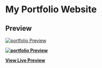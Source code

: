 # My Portfolio Website

## Preview

[![portfolio Preview](https://res.cloudinary.com/lissacinta/image/upload/v1581894403/portfolio_nmkjit.png)](https://techieng.000webhostapp.com/portfolio/)

**[![portfolio Preview](https://res.cloudinary.com/lissacinta/image/upload/v1581894401/portfolio1_g6mawl.png)](https://techieng.000webhostapp.com/portfolio/)**

**[View Live Preview](https://techieng.000webhostapp.com/portfolio/)**

